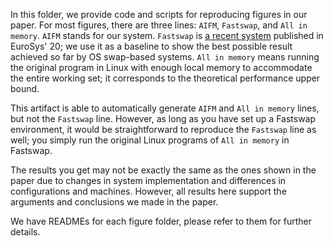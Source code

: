 In this folder, we provide code and scripts for reproducing figures in our paper. For most figures, there are three lines: `AIFM`, `Fastswap`, and `All in memory`.
`AIFM` stands for our system. `Fastswap` is [a recent system](https://github.com/clusterfarmem/fastswap) published in EuroSys' 20; we use it as a baseline to show the best possible result achieved so far by OS swap-based systems. `All in memory` means running the original program in Linux with enough local memory to accommodate the entire working set; it corresponds to the theoretical performance upper bound.

This artifact is able to automatically generate `AIFM` and `All in memory` lines, but not the `Fastswap` line. However, as long as you have set up a Fastswap environment, it would be straightforward to reproduce the `Fastswap` line as well; you simply run the original Linux programs of `All in memory` in Fastswap.

The results you get may not be exactly the same as the ones shown in the paper due to changes in system implementation and differences in configurations and machines. However, all results here support the arguments and conclusions we made in the paper.

We have READMEs for each figure folder, please refer to them for further details.
